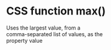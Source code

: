 # CSS function max()

Uses the largest value, from a  
comma-separated list of values, as the  
property value  
